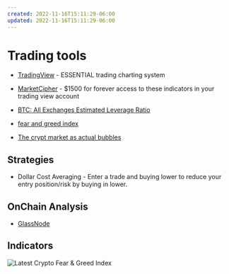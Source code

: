 ```yaml
---
created: 2022-11-16T15:11:29-06:00
updated: 2022-11-16T15:11:29-06:00
---
```

# Trading tools

* [TradingView](https://tradingview.com) - ESSENTIAL trading charting system

* [MarketCipher](https://marketciphertrading.com/) - $1500 for forever access to these indicators in your trading view account

* [BTC: All Exchanges Estimated Leverage Ratio](https://cryptoquant.com/overview/full/8529?window=day)

* [fear and greed index](https://alternative.me/crypto/fear-and-greed-index/)

* [The crypt market as actual bubbles](https://cryptobubbles.net/)

## Strategies

* Dollar Cost Averaging - Enter a trade and buying lower to reduce your entry position/risk by buying in lower.

## OnChain Analysis

* [GlassNode](https://studio.glassnode.com)

## Indicators

<img src="https://alternative.me/crypto/fear-and-greed-index.png" alt="Latest Crypto Fear & Greed Index" />